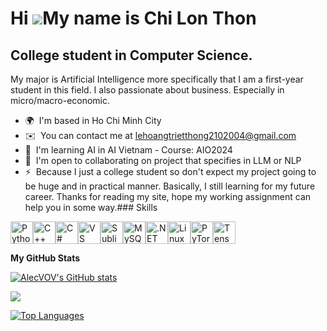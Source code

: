 Hi ![](https://user-images.githubusercontent.com/18350557/176309783-0785949b-9127-417c-8b55-ab5a4333674e.gif)My name is Chi Lon Thon
====================================================================================================================================

College student in Computer Science.
------------------------------------

My major is Artificial Intelligence more specifically that I am a first-year student in this field. I also passionate about business. Especially in micro/macro-economic.

*   🌍  I'm based in Ho Chi Minh City
*   ✉️  You can contact me at [lehoangtrietthong2102004@gmail.com](mailto:lehoangtrietthong2102004@gmail.com)
*   🧠  I'm learning AI in AI Vietnam - Course: AIO2024
*   🤝  I'm open to collaborating on project that specifies in LLM or NLP
*   ⚡  Because I just a college student so don't expect my project going to be huge and in practical manner. Basically, I still learning for my future career. Thanks for reading my site, hope my working assignment can help you in some way.### Skills 
<p align="left">
<a href="https://www.python.org/" target="_blank" rel="noreferrer"><img src="https://raw.githubusercontent.com/danielcranney/readme-generator/main/public/icons/skills/python-colored.svg" width="36" height="36" alt="Python" /></a><a href="https://docs.microsoft.com/en-us/cpp/?view=msvc-170" target="_blank" rel="noreferrer"><img src="https://raw.githubusercontent.com/danielcranney/readme-generator/main/public/icons/skills/cplusplus-colored.svg" width="36" height="36" alt="C++" /></a><a href="https://docs.microsoft.com/en-us/dotnet/csharp/" target="_blank" rel="noreferrer"><img src="https://raw.githubusercontent.com/danielcranney/readme-generator/main/public/icons/skills/csharp-colored.svg" width="36" height="36" alt="C#" /></a><a href="https://code.visualstudio.com/" target="_blank" rel="noreferrer"><img src="https://raw.githubusercontent.com/danielcranney/readme-generator/main/public/icons/skills/visualstudiocode.svg" width="36" height="36" alt="VS Code" /></a><a href="https://www.sublimetext.com/index2" target="_blank" rel="noreferrer"><img src="https://raw.githubusercontent.com/danielcranney/readme-generator/main/public/icons/skills/sublimetext.svg" width="36" height="36" alt="Sublime Text" /></a><a href="https://www.mysql.com/" target="_blank" rel="noreferrer"><img src="https://raw.githubusercontent.com/danielcranney/readme-generator/main/public/icons/skills/mysql-colored.svg" width="36" height="36" alt="MySQL" /></a><a href="https://dotnet.microsoft.com/en-us/" target="_blank" rel="noreferrer"><img src="https://raw.githubusercontent.com/danielcranney/readme-generator/main/public/icons/skills/dot-net-colored.svg" width="36" height="36" alt=".NET" /></a><a href="https://www.linux.org" target="_blank" rel="noreferrer"><img src="https://raw.githubusercontent.com/danielcranney/readme-generator/main/public/icons/skills/linux-colored.svg" width="36" height="36" alt="Linux" /></a><a href="https://pytorch.org/" target="_blank" rel="noreferrer"><img src="https://raw.githubusercontent.com/danielcranney/readme-generator/main/public/icons/skills/pytorch-colored.svg" width="36" height="36" alt="PyTorch" /></a><a href="https://www.tensorflow.org/" target="_blank" rel="noreferrer"><img src="https://raw.githubusercontent.com/danielcranney/readme-generator/main/public/icons/skills/tensorflow-colored.svg" width="36" height="36" alt="TensorFlow" /></a>
                    </p>
                    
<b>My GitHub Stats</b>

<a href="http://www.github.com/AlecVOV"><img src="https://github-readme-stats.vercel.app/api?username=AlecVOV&show_icons=true&hide=&count_private=true&title_color=ef4444&text_color=000000&icon_color=3382ed&bg_color=ffffff&hide_border=true&show_icons=true" alt="AlecVOV's GitHub stats" /></a>

<a href="http://www.github.com/AlecVOV"><img src="https://github-readme-streak-stats.herokuapp.com/?user=AlecVOV&stroke=000000&background=ffffff&ring=ef4444&fire=ef4444&currStreakNum=000000&currStreakLabel=ef4444&sideNums=000000&sideLabels=000000&dates=000000&hide_border=true" /></a>

<a href="https://github.com/AlecVOV" align="left"><img src="https://github-readme-stats.vercel.app/api/top-langs/?username=AlecVOV&langs_count=10&title_color=ef4444&text_color=000000&icon_color=3382ed&bg_color=ffffff&hide_border=true&locale=en&custom_title=Top%20%Languages" alt="Top Languages" /></a>
